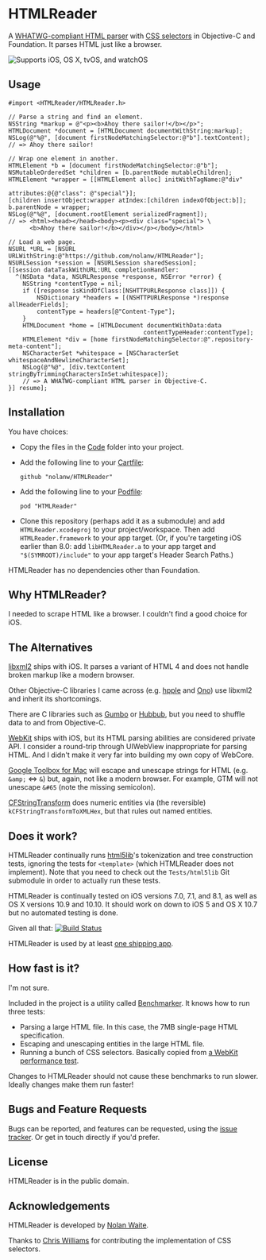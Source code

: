 # HTMLReader

A [WHATWG-compliant HTML parser][whatwg-spec] with [CSS selectors][selectors-level-3] in Objective-C and Foundation. It parses HTML just like a browser.

![Supports iOS, OS X, tvOS, and watchOS](https://img.shields.io/cocoapods/p/HTMLReader.svg)

[selectors-level-3]: http://www.w3.org/TR/css3-selectors/
[whatwg-spec]: http://whatwg.org/html

## Usage

```objc
#import <HTMLReader/HTMLReader.h>

// Parse a string and find an element.
NSString *markup = @"<p><b>Ahoy there sailor!</b></p>";
HTMLDocument *document = [HTMLDocument documentWithString:markup];
NSLog(@"%@", [document firstNodeMatchingSelector:@"b"].textContent);
// => Ahoy there sailor!

// Wrap one element in another.
HTMLElement *b = [document firstNodeMatchingSelector:@"b"];
NSMutableOrderedSet *children = [b.parentNode mutableChildren];
HTMLElement *wrapper = [[HTMLElement alloc] initWithTagName:@"div"
                                                 attributes:@{@"class": @"special"}];
[children insertObject:wrapper atIndex:[children indexOfObject:b]];
b.parentNode = wrapper;
NSLog(@"%@", [document.rootElement serializedFragment]);
// => <html><head></head><body><p><div class="special"> \
      <b>Ahoy there sailor!</b></div></p></body></html>

// Load a web page.
NSURL *URL = [NSURL URLWithString:@"https://github.com/nolanw/HTMLReader"];
NSURLSession *session = [NSURLSession sharedSession];
[[session dataTaskWithURL:URL completionHandler:
  ^(NSData *data, NSURLResponse *response, NSError *error) {
    NSString *contentType = nil;
    if ([response isKindOfClass:[NSHTTPURLResponse class]]) {
        NSDictionary *headers = [(NSHTTPURLResponse *)response allHeaderFields];
        contentType = headers[@"Content-Type"];
    }
    HTMLDocument *home = [HTMLDocument documentWithData:data
                                      contentTypeHeader:contentType];
    HTMLElement *div = [home firstNodeMatchingSelector:@".repository-meta-content"];
    NSCharacterSet *whitespace = [NSCharacterSet whitespaceAndNewlineCharacterSet];
    NSLog(@"%@", [div.textContent stringByTrimmingCharactersInSet:whitespace]);
    // => A WHATWG-compliant HTML parser in Objective-C.
}] resume];
```

## Installation

You have choices:

* Copy the files in the [Code](Code) folder into your project.
* Add the following line to your [Cartfile][Carthage]:
  
  `github "nolanw/HTMLReader"`
* Add the following line to your [Podfile][CocoaPods]:
   
   `pod "HTMLReader"`
* Clone this repository (perhaps add it as a submodule) and add `HTMLReader.xcodeproj` to your project/workspace. Then add `HTMLReader.framework` to your app target. (Or, if you're targeting iOS earlier than 8.0: add `libHTMLReader.a` to your app target and `"$(SYMROOT)/include"` to your app target's Header Search Paths.)

HTMLReader has no dependencies other than Foundation.

[Carthage]: https://github.com/Carthage/Carthage#readme
[CocoaPods]: http://docs.cocoapods.org/podfile.html#pod

## Why HTMLReader?

I needed to scrape HTML like a browser. I couldn't find a good choice for iOS.

## The Alternatives

[libxml2][] ships with iOS. It parses a variant of HTML 4 and does not handle broken markup like a modern browser.

Other Objective-C libraries I came across (e.g. [hpple][] and [Ono][]) use libxml2 and inherit its shortcomings.

There are C libraries such as [Gumbo][] or [Hubbub][], but you need to shuffle data to and from Objective-C.

[WebKit][] ships with iOS, but its HTML parsing abilities are considered private API. I consider a round-trip through UIWebView inappropriate for parsing HTML. And I didn't make it very far into building my own copy of WebCore.

[Google Toolbox for Mac][GTMNSString+HTML] will escape and unescape strings for HTML (e.g. `&amp;` ⇔ `&`) but, again, not like a modern browser. For example, GTM will not unescape `&#65` (note the missing semicolon).

[CFStringTransform][kCFStringTransformToXMLHex] does numeric entities via (the reversible) `kCFStringTransformToXMLHex`, but that rules out named entities.

[GTMNSString+HTML]: https://code.google.com/p/google-toolbox-for-mac/source/browse/trunk/Foundation/GTMNSString%2BHTML.h
[Gumbo]: https://github.com/google/gumbo-parser
[hpple]: https://github.com/topfunky/hpple
[Hubbub]: http://www.netsurf-browser.org/projects/hubbub/
[kCFStringTransformToXMLHex]: https://developer.apple.com/library/mac/documentation/corefoundation/Reference/CFMutableStringRef/Reference/reference.html#//apple_ref/doc/uid/20001504-CH2g-DontLinkElementID_46
[libxml2]: http://www.xmlsoft.org/
[Ono]: https://github.com/mattt/Ono
[WebKit]: https://www.webkit.org/building/checkout.html

## Does it work?

HTMLReader continually runs [html5lib][html5lib-tests]'s tokenization and tree construction tests, ignoring the tests for `<template>` (which HTMLReader does not implement). Note that you need to check out the `Tests/html5lib` Git submodule in order to actually run these tests.

HTMLReader is continually tested on iOS versions 7.0, 7.1, and 8.1, as well as OS X versions 10.9 and 10.10. It should work on down to iOS 5 and OS X 10.7 but no automated testing is done.

Given all that:  [![Build Status](https://travis-ci.org/nolanw/HTMLReader.png?branch=master)](https://travis-ci.org/nolanw/HTMLReader)

HTMLReader is used by at least [one shipping app][Awful].

[Awful]: https://github.com/Awful/Awful.app
[html5lib-tests]: https://github.com/html5lib/html5lib-tests

## How fast is it?

I'm not sure.

Included in the project is a utility called [Benchmarker][]. It knows how to run three tests:

* Parsing a large HTML file. In this case, the 7MB single-page HTML specification.
* Escaping and unescaping entities in the large HTML file.
* Running a bunch of CSS selectors. Basically copied from [a WebKit performance test][WebKit QuerySelector.html].

Changes to HTMLReader should not cause these benchmarks to run slower. Ideally changes make them run faster!

[Benchmarker]: Utilities/Benchmarker.m
[WebKit QuerySelector.html]: https://trac.webkit.org/browser/trunk/PerformanceTests/CSS/QuerySelector.html

## Bugs and Feature Requests

Bugs can be reported, and features can be requested, using the [issue tracker][Issues]. Or get in touch directly if you'd prefer.

[Issues]: https://github.com/nolanw/HTMLReader/issues

## License

HTMLReader is in the public domain.

## Acknowledgements

HTMLReader is developed by [Nolan Waite](https://github.com/nolanw).

Thanks to [Chris Williams](https://github.com/ultramiraculous/) for contributing the implementation of CSS selectors.
